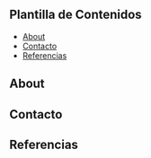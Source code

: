 ## Plantilla de Contenidos
- [About](#about)
- [Contacto](#contacto)
- [Referencias](#referencias)

## About

## Contacto

## Referencias
